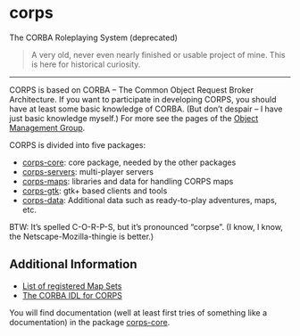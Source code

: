 # corps
The CORBA Roleplaying System (deprecated)

> A very old, never even nearly finished or usable project of mine. This is here for historical curiosity.

----

CORPS is based on CORBA – The Common Object Request Broker Architecture. If you want to participate in developing CORPS, you should have at least some basic knowledge of CORBA. (But don’t despair – I have just basic knowledge myself.) For more see the pages of the [Object Management Group](http://www.omg.org/).

CORPS is divided into five packages:

* [corps-core](https://github.com/srittau/corps/wiki/corps-core): core package, needed by the other packages
* [corps-servers](https://github.com/srittau/corps/wiki/corps-servers): multi-player servers
* [corps-maps](https://github.com/srittau/corps/wiki/corps-maps): libraries and data for handling CORPS maps
* [corps-gtk](https://github.com/srittau/corps/wiki/corps-gtk): gtk+ based clients and tools
* [corps-data](https://github.com/srittau/corps/wiki/corps-data): Additional data such as ready-to-play adventures, maps, etc.

BTW: It’s spelled C-O-R-P-S, but it’s pronounced “corpse”. (I know, I know, the Netscape-Mozilla-thingie is better.)

## Additional Information

* [List of registered Map Sets](https://github.com/srittau/corps/wiki/Map-Sets)
* [The CORBA IDL for CORPS](https://github.com/srittau/corps/blob/master/roleplaying.idl)

You will find documentation (well at least first tries of something like a documentation) in the package [corps-core](https://github.com/srittau/corps/wiki/corps-core).
